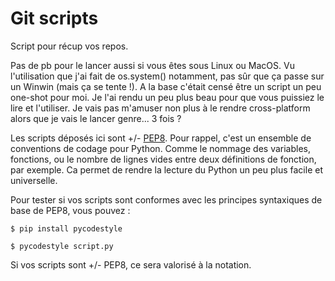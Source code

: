 # Git scripts

Script pour récup vos repos. 

Pas de pb pour le lancer aussi si vous êtes sous Linux ou MacOS. Vu l'utilisation que j'ai fait de os.system() notamment, pas sûr que ça passe sur un Winwin (mais ça se tente !). A la base c'était censé être un script un peu one-shot pour moi. Je l'ai rendu un peu plus beau pour que vous puissiez le lire et l'utiliser. Je vais pas m'amuser non plus à le rendre cross-platform alors que je vais le lancer genre... 3 fois ?  

Les scripts déposés ici sont +/- [PEP8](https://www.python.org/dev/peps/pep-0008/). Pour rappel, c'est un ensemble de conventions de codage pour Python. Comme le nommage des variables, fonctions, ou le nombre de lignes vides entre deux définitions de fonction, par exemple. Ca permet de rendre la lecture du Python un peu plus facile et universelle.  

Pour tester si vos scripts sont conformes avec les principes syntaxiques de base de PEP8, vous pouvez : 
```
$ pip install pycodestyle

$ pycodestyle script.py
```

Si vos scripts sont +/- PEP8, ce sera valorisé à la notation.
